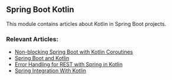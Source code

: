 ## Spring Boot Kotlin

This module contains articles about Kotlin in Spring Boot projects.

### Relevant Articles:
- [Non-blocking Spring Boot with Kotlin Coroutines](https://www.baeldung.com/kotlin/spring-boot-kotlin-coroutines)
- [Spring Boot and Kotlin](https://www.baeldung.com/kotlin/spring-boot-kotlin)
- [Error Handling for REST with Spring in Kotlin](https://www.baeldung.com/kotlin/spring-rest-error-handling)
- [Spring Integration With Kotlin](https://www.baeldung.com/kotlin/spring-integration)
